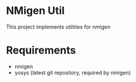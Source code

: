 # NMigen Util 

This project implements utilities for nmigen

# Requirements

* nmigen
* yosys (latest git repository, required by nmigen)

